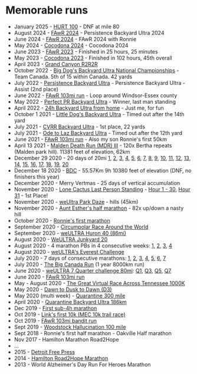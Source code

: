 # Memorable runs


- January 2025 - [HURT 100](https://www.strava.com/activities/13400697230) - DNF at mile 80
- August 2024 - [FAwR 2024](https://www.strava.com/activities/12062622741) - Persistence Backyard Ultra 2024
- June 2024 - [FAwR 2024](https://www.strava.com/activities/11555429820) - FAwR 2024 with Ronnie
- May 2024 - [Cocodona 2024](https://www.strava.com/activities/11378676321) - Cocodona 2024
- June 2023 - [FAwR 2023](https://www.strava.com/activities/9200098285) - Finished in 25 hours, 25 minutes
- May 2023 - [Cocodona 2023](https://www.strava.com/activities/9016891169) - Finished in 102 hours, 45th overall
- April 2023 - [Grand Canyon R2R2R](https://www.strava.com/activities/8816263472)
- October 2022 - [Big Dog's Backyard Ultra National Championships](https://www.strava.com/activities/7977085777) - Team Canada. 5th of 15 within Canada. 42 yards
- July 2022 - [Persistence Backyard Ultra](https://www.strava.com/activities/7558515644) - Persistence Backyard Ultra - Assist (2nd place)
- June 2022 - [FAwR 103mi run](https://www.strava.com/activities/7257063416) - Loop around Windsor-Essex county
- May 2022 - [Perfect PR Backyard Ultra](https://www.strava.com/activities/7187364571) - Winner, last man standing
- April 2022 - [24h Backyard Ultra from home](https://www.strava.com/activities/6924154918) - Just me, for fun
- October 1 2021 - [Little Dog's Backyard Ultra](https://www.strava.com/activities/6055166607) - Timed out after the 14th yard
- July 2021 - [CVRR Backyard Ultra](https://www.strava.com/activities/5646348573) - 1st place, 22 yards
- July 2021 - [Ode to Laz Backyard Ultra](https://www.strava.com/activities/5607806544) - Timed out after the 12th yard
- June 2021 - [FAwR 103mi run](https://www.strava.com/activities/5421644287) - Also my son Ronnie's first 50km
- April 13 2021 - [Malden Death Run (MDR) III](https://www.strava.com/activities/5121654475) - 120x Bertha repeats (Malden park hill). 11381 feet of elevation, 62km
- December 29 2020 - 20 days of 20mi [1](https://www.strava.com/activities/4534632360), [2](https://www.strava.com/activities/4539535300), [3](https://www.strava.com/activities/4544954846), [4](https://www.strava.com/activities/4549708525), [5](https://www.strava.com/activities/4555073290), [6](https://www.strava.com/activities/4561300075), [7](https://www.strava.com/activities/4565457669), [8](https://www.strava.com/activities/4570688958), [9](https://www.strava.com/activities/4576315422), [10](https://www.strava.com/activities/4581555218), [11](https://www.strava.com/activities/4586444642), [12](https://www.strava.com/activities/4592893400), [13](https://www.strava.com/activities/4599256791), [14](https://www.strava.com/activities/4603287664), [15](https://www.strava.com/activities/4608385428), [16](https://www.strava.com/activities/4613801745), [17](https://www.strava.com/activities/4618911210), [18](https://www.strava.com/activities/4623939482), [19](https://www.strava.com/activities/4630339015), [20](https://www.strava.com/activities/4636800587)
- December 18 2020 - [BDC](https://www.strava.com/activities/4488559243) - 55.57Km 9h 10380 feet of elevation (DNF, no finishers this year)
- December 2020 - Merry Vertmas - 25 days of vertical accumulation
- November 2020 - [Lone Cactus Last Person Standing](https://ultrasignup.com/results_event.aspx?did=80168) - [Hour 1 - 30](https://www.strava.com/activities/4339042086), [Hour 31](https://www.strava.com/activities/4377519022) - 1st Place!
- November 2020 - [weUltra Park Daze](https://www.strava.com/activities/4339042086) - hills (45km)
- November 2020 - [Aunt Esther's half marathon](https://www.strava.com/activities/4302759498) - 82x up/down a nasty hill
- October 2020 - [Ronnie's first marathon](https://www.strava.com/activities/4207575851)
- September 2020 - [Circumpolar Race Around the World](https://runsignup.com/Race/CHH/AnywhereAnyPlace/CircumpolarRaceAroundtheWorld)
- September 2020 - [weULTRA Huron 40 (86mi)](https://www.strava.com/activities/4085216955)
- August 2020 - [WeULTRA Junkyard 20](https://www.strava.com/activities/3950381716)
- August 2020 - 4 marathon PBs in 4 consecutive weeks: [1](https://www.strava.com/activities/3760462325), [2](https://www.strava.com/activities/3795018600), [3](https://www.strava.com/activities/3826286031), [4](https://www.strava.com/activities/3882605862)
- August 2020 - [weULTRA's Everest Challenge](https://www.facebook.com/groups/314354256632582/)
- July 2020 - 7 days of consecutive marathons: [1](https://www.strava.com/activities/3712037732), [2](https://www.strava.com/activities/3717210665), [3](https://www.strava.com/activities/3721732263), [4](https://www.strava.com/activities/3726498295), [5](https://www.strava.com/activities/3731587943), [6](https://www.strava.com/activities/3736251559), [7](https://www.strava.com/activities/3740875589)
- July 2020 - [The Big Canada Run](https://thebigcanadarun.ca/) (1 year 8000km run)
- June 2020 - [weULTRA 7 Quarter challenge 80mi](https://www.facebook.com/groups/967548486992988/): [Q1](https://www.strava.com/activities/3636553872), [Q3](https://www.strava.com/activities/3638383164), [Q5](https://www.strava.com/activities/3640883832), [Q7](https://www.strava.com/activities/3643470703)
- June 2020 - [FAwR 103mi run](https://www.strava.com/activities/3575520487)
- May - August 2020 - [The Great Virtual Race Across Tennessee 1000K](https://runsignup.com/Race/TN/Memphis/TheGreatVirtualRaceAcrossTennessee1000K)
- May 2020 - [Dawn to Dusk to Dawn (D3)](https://www.strava.com/activities/3425462721)
- May 2020 (multi week) - [Quarantine 300 mile](https://www.facebook.com/groups/2624601264453712)
- April 2020 - [Quarantine Backyard Ultra 186km](https://www.strava.com/activities/3259169846)
- Dec 2019 - [First sub-4h marathon](https://www.strava.com/activities/2959111816)
- Oct 2019 - [Link's first 10k (MEC 10k trail race)](https://www.strava.com/activities/2800671596)
- Oct 2019 - [FAwR 103mi bandit run](https://www.strava.com/activities/2783554178)
- Sept 2019 - [Woodstock Hallucination 100 mile](https://www.strava.com/activities/2689179512)
- Sept 2018 - Ronnie's first half marathon - Oakville Half marathon
- Nov 2017 - Hamilton Marathon Road2Hope
- ...
- 2015 - [Detroit Free Press](http://www.freepmarathon.com/)
- 2014 - [Hamilton Road2Hope Marathon](http://hamiltonmarathon.ca/)
- 2013 - World Alzheimer's Day Run For Heroes Marathon
